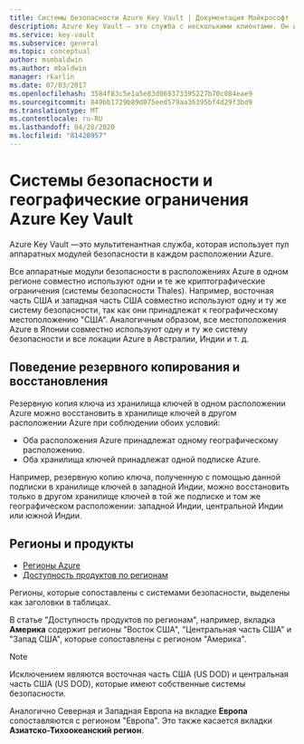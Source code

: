 ```yaml
---
title: Системы безопасности Azure Key Vault | Документация Майкрософт
description: Azure Key Vault — это служба с несколькими клиентами. Он использует пул HSM в каждом расположении Azure. Все расположения в географическом регионе используют криптографическую границу.
ms.service: key-vault
ms.subservice: general
ms.topic: conceptual
author: msmbaldwin
ms.author: mbaldwin
manager: rkarlin
ms.date: 07/03/2017
ms.openlocfilehash: 3584f83c5e1a5e83d069373395227b70c084eae9
ms.sourcegitcommit: 849bb1729b89d075eed579aa36395bf4d29f3bd9
ms.translationtype: MT
ms.contentlocale: ru-RU
ms.lasthandoff: 04/28/2020
ms.locfileid: "81428957"
---
```

# <a name="azure-key-vault-security-worlds-and-geographic-boundaries"></a>Системы безопасности и географические ограничения Azure Key Vault

Azure Key Vault —это мультитенантная служба, которая использует пул аппаратных модулей безопасности в каждом расположении Azure. 

Все аппаратные модули безопасности в расположениях Azure в одном регионе совместно используют одни и те же криптографические ограничения (системы безопасности Thales). Например, восточная часть США и западная часть США совместно используют одну и ту же систему безопасности, так как они принадлежат к географическому местоположению "США". Аналогичным образом, все местоположения Azure в Японии совместно используют одну и ту же систему безопасности и все локации Azure в Австралии, Индии и т. д. 

## <a name="backup-and-restore-behavior"></a>Поведение резервного копирования и восстановления

Резервную копия ключа из хранилища ключей в одном расположении Azure можно восстановить ​​в хранилище ключей в другом расположении Azure при соблюдении обоих условий:

- Оба расположения Azure принадлежат одному географическому расположению.
- Оба хранилища ключей принадлежат одной подписке Azure.

Например, резервную копию ключа, полученную с помощью данной подписки в хранилище ключей в западной Индии, можно восстановить ​​только в другом хранилище ключей в той же подписке и том же географическом расположении: западной Индии, центральной Индии или южной Индии.

## <a name="regions-and-products"></a>Регионы и продукты

- [Регионы Azure](https://azure.microsoft.com/regions/)
- [Доступность продуктов по регионам](https://azure.microsoft.com/regions/services/)

Регионы, которые сопоставлены с системами безопасности, выделены как заголовки в таблицах.

В статье "Доступность продуктов по регионам", например, вкладка **Америка** содержит регионы "Восток США", "Центральная часть США" и "Запад США", которые сопоставлены с регионом "Америка". 

>[!NOTE]
>Исключением являются восточная часть США (US DOD) и центральная часть США (US DOD), которые имеют собственные системы безопасности. 

Аналогично Северная и Западная Европа на вкладке **Европа** сопоставляются с регионом "Европа". Это также касается вкладки **Азиатско-Тихоокеанский регион**.




